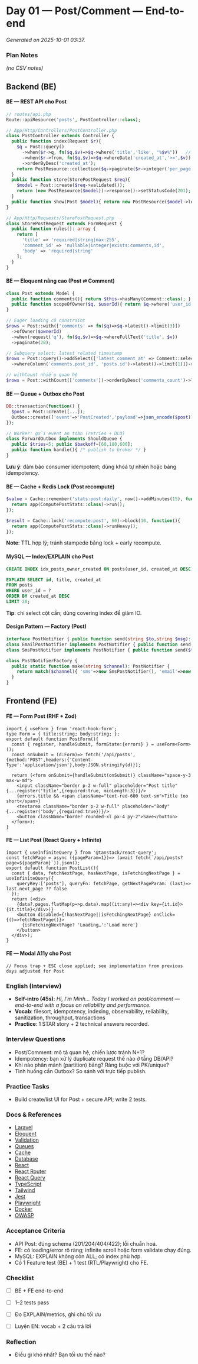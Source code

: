 # Day 01 — Post/Comment — End-to-end

_Generated on 2025-10-01 03:37._

### Plan Notes
_(no CSV notes)_

## Backend (BE)

#### BE — REST API cho Post
```php
// routes/api.php
Route::apiResource('posts', PostController::class);

// App/Http/Controllers/PostController.php
class PostController extends Controller {
  public function index(Request $r){
    $q = Post::query()
      ->when($r->q, fn($q,$v)=>$q->where('title','like', "%$v%"))   // search
      ->when($r->from, fn($q,$v)=>$q->whereDate('created_at','>=',$v)) // filter
      ->orderByDesc('created_at');
    return PostResource::collection($q->paginate($r->integer('per_page',20)));
  }
  public function store(StorePostRequest $req){
    $model = Post::create($req->validated());
    return (new PostResource($model))->response()->setStatusCode(201);
  }
  public function show(Post $model){ return new PostResource($model->load('comments')); }
}

// App/Http/Requests/StorePostRequest.php
class StorePostRequest extends FormRequest {
  public function rules(): array {
    return [
      'title' => 'required|string|max:255',
      'comment_id' => 'nullable|integer|exists:comments,id',
      'body' => 'required|string'
    ];
  }
}
```

#### BE — Eloquent nâng cao (Post ⇄ Comment)
```php
class Post extends Model {
  public function comments(){ return $this->hasMany(Comment::class); }
  public function scopeOfOwner($q, $userId){ return $q->where('user_id',$userId); }
}

// Eager loading có constraint
$rows = Post::with(['comments' => fn($q)=>$q->latest()->limit(3)])
  ->ofOwner($ownerId)
  ->when(request('q'), fn($q,$v)=>$q->whereFullText('title', $v))
  ->paginate(20);

// Subquery select: latest related timestamp
$rows = Post::query()->addSelect(['latest_comment_at' => Comment::select('created_at')
  ->whereColumn('comments.post_id', 'posts.id')->latest()->limit(1)])->get();

// withCount nhiều quan hệ
$rows = Post::withCount(['comments'])->orderByDesc('comments_count')->limit(50)->get();
```

#### BE — Queue + Outbox cho Post
```php
DB::transaction(function() {
  $post = Post::create([...]);
  Outbox::create(['event'=>'PostCreated','payload'=>json_encode($post)]);
});

// Worker: gửi event an toàn (retries + DLQ)
class ForwardOutbox implements ShouldQueue {
  public $tries=5; public $backoff=[60,180,600];
  public function handle(){ /* publish to broker */ }
}
```
**Lưu ý**: đảm bảo consumer idempotent; dùng khoá tự nhiên hoặc bảng idempotency.


#### BE — Cache + Redis Lock (Post recompute)
```php
$value = Cache::remember('stats:post:daily', now()->addMinutes(15), function(){
  return app(ComputePostStats::class)->run();
});

$result = Cache::lock('recompute:post', 60)->block(10, function(){
  return app(ComputePostStats::class)->runHeavy();
});
```
**Note**: TTL hợp lý; tránh stampede bằng lock + early recompute.


#### MySQL — Index/EXPLAIN cho Post
```sql
CREATE INDEX idx_posts_owner_created ON posts(user_id, created_at DESC);

EXPLAIN SELECT id, title, created_at
FROM posts
WHERE user_id = ?
ORDER BY created_at DESC
LIMIT 20;
```
**Tip**: chỉ select cột cần; dùng covering index để giảm IO.


#### Design Pattern — Factory (Post)
```php
interface PostNotifier { public function send(string $to,string $msg): void; }
class EmailPostNotifier implements PostNotifier { public function send($to,$msg){} }
class SmsPostNotifier implements PostNotifier { public function send($to,$msg){} }

class PostNotifierFactory {
  public static function make(string $channel): PostNotifier {
    return match($channel){ 'sms'=>new SmsPostNotifier(), 'email'=>new EmailPostNotifier(), default=>throw new InvalidArgumentException() };
  }
}
```

## Frontend (FE)

#### FE — Form Post (RHF + Zod)
```tsx
import { useForm } from 'react-hook-form';
type Form = { title:string; body:string; };
export default function PostForm(){
  const { register, handleSubmit, formState:{errors} } = useForm<Form>();
  const onSubmit = (d:Form)=> fetch('/api/posts',{method:'POST',headers:{'Content-Type':'application/json'},body:JSON.stringify(d)});

  return (<form onSubmit={handleSubmit(onSubmit)} className="space-y-3 max-w-md">
    <input className="border p-2 w-full" placeholder="Post title" {...register('title',{required:true, minLength:3})}/>
    {errors.title && <span className="text-red-600 text-sm">Title too short</span>}
    <textarea className="border p-2 w-full" placeholder="Body" {...register('body',{required:true})}/>
    <button className="border rounded-xl px-4 py-2">Save</button>
  </form>);
}
```

#### FE — List Post (React Query + Infinite)
```tsx
import { useInfiniteQuery } from '@tanstack/react-query';
const fetchPage = async ({pageParam=1})=> (await fetch(`/api/posts?page=${pageParam}`)).json();
export default function PostList(){
  const { data, fetchNextPage, hasNextPage, isFetchingNextPage } = useInfiniteQuery({
    queryKey:['posts'], queryFn: fetchPage, getNextPageParam: (last)=> last.next_page ?? false
  });
  return (<div>
    {data?.pages.flatMap(p=>p.data).map((it:any)=><div key={it.id}>{it.title}</div>)}
    <button disabled={!hasNextPage||isFetchingNextPage} onClick={()=>fetchNextPage()}>
      {isFetchingNextPage? 'Loading…':'Load more'}
    </button>
  </div>);
}
```

#### FE — Modal A11y cho Post
```tsx
// Focus trap + ESC close applied; see implementation from previous days adjusted for Post
```

### English (Interview)
- **Self-intro (45s)**: *Hi, I'm Minh... Today I worked on post/comment — end-to-end with a focus on reliability and performance.*
- **Vocab**: filesort, idempotency, indexing, observability, reliability, sanitization, throughput, transactions
- **Practice**: 1 STAR story + 2 technical answers recorded.


### Interview Questions
- Post/Comment: mô tả quan hệ, chiến lược tránh N+1?
- Idempotency: bạn xử lý duplicate request thế nào ở tầng DB/API?
- Khi nào phân mảnh (partition) bảng? Ràng buộc với PK/unique?
- Tình huống cần Outbox? So sánh với trực tiếp publish.


### Practice Tasks
- Build create/list UI for Post + secure API; write 2 tests.

### Docs & References
- [Laravel](https://laravel.com/docs)
- [Eloquent](https://laravel.com/docs/eloquent)
- [Validation](https://laravel.com/docs/validation)
- [Queues](https://laravel.com/docs/queues)
- [Cache](https://laravel.com/docs/cache)
- [Database](https://dev.mysql.com/doc/)
- [React](https://react.dev/learn)
- [React Router](https://reactrouter.com/en/main)
- [React Query](https://tanstack.com/query/latest)
- [TypeScript](https://www.typescriptlang.org/docs/)
- [Tailwind](https://tailwindcss.com/docs)
- [Jest](https://jestjs.io/docs/getting-started)
- [Playwright](https://playwright.dev/docs/intro)
- [Docker](https://docs.docker.com/)
- [OWASP](https://owasp.org/www-project-top-ten/)

### Acceptance Criteria
- API Post: đúng schema (201/204/404/422); lỗi chuẩn hoá.
- FE: có loading/error rõ ràng; infinite scroll hoặc form validate chạy đúng.
- MySQL: EXPLAIN không còn ALL; có index phù hợp.
- Có 1 Feature test (BE) + 1 test (RTL/Playwright) cho FE.


### Checklist
- [ ] BE + FE end-to-end
- [ ] 1–2 tests pass
- [ ] Đo EXPLAIN/metrics, ghi chú tối ưu
- [ ] Luyện EN: vocab + 2 câu trả lời


### Reflection
- Điều gì khó nhất? Bạn tối ưu thế nào?